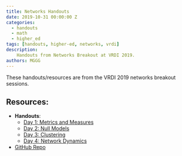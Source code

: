 ```yaml
---
title: Networks Handouts
date: 2019-10-31 00:00:00 Z
categories:
  - handouts
  - math
  - higher_ed
tags: [handouts, higher-ed, networks, vrdi]
description:
    Handouts from Networks Breakout at VRDI 2019.
authors: MGGG
---
```


These handouts/resources are from the VRDI 2019 networks breakout sessions.

## Resources:
* **Handouts**:
    * [Day 1: Metrics and Measures](https://sites.tufts.edu/vrdi/files/2019/06/Networks-Day-1.pdf)
    * [Day 2: Null Models](https://sites.tufts.edu/vrdi/files/2019/06/Networks_Breakout2.pdf)
    * [Day 3: Clustering](https://sites.tufts.edu/vrdi/files/2019/06/Networks_Day3.pdf)
    * [Day 4: Network Dynamics](https://github.com/vrdi/Networks-Breakout/blob/master/Day4/Day4_guide.pdf)
* [GitHub Repo](https://github.com/vrdi/Networks-Breakout)
